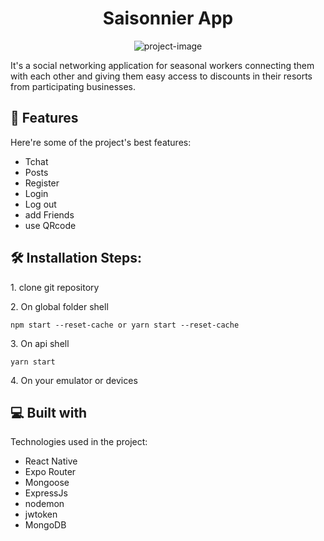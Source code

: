 <h1 align="center" id="title">Saisonnier App</h1>

<p align="center"><img src="https://socialify.git.ci/Deuli-P/saisonnier-app/image?language=1&amp;owner=1&amp;name=1&amp;stargazers=1&amp;theme=Light" alt="project-image"></p>

<p id="description">It's a social networking application for seasonal workers connecting them with each other and giving them easy access to discounts in their resorts from participating businesses.</p>

  
  
<h2>🧐 Features</h2>

Here're some of the project's best features:

*   Tchat
*   Posts
*   Register
*   Login
*   Log out
*   add Friends
*   use QRcode

<h2>🛠️ Installation Steps:</h2>

<p>1. clone git repository</p>

<p>2. On global folder shell</p>

```
npm start --reset-cache or yarn start --reset-cache
```

<p>3. On api shell</p>

```
yarn start
```

<p>4. On your emulator or devices</p>

  
  
<h2>💻 Built with</h2>

Technologies used in the project:

*   React Native
*   Expo Router
*   Mongoose
*   ExpressJs
*   nodemon
*   jwtoken
*   MongoDB
